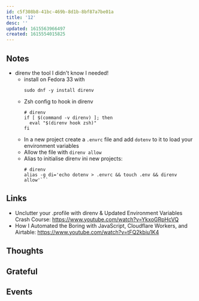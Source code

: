 ```yaml
---
id: c5f308b8-41bc-469b-8d1b-8bf87a7be01a
title: '12'
desc: ''
updated: 1615563966497
created: 1615554015825
---
```


## Notes

- direnv the tool I didn't know I needed!
  - install on Fedora 33 with
    ```
    sudo dnf -y install direnv
    ```
  - Zsh config to hook in direnv
    ```
    # direnv
    if [ $(command -v direnv) ]; then
      eval "$(direnv hook zsh)"
    fi
    ```
  - In a new project create a `.envrc` file and add `dotenv` to it to
    load your environment variables
  - Allow the file with `direnv allow`
  - Alias to initialise direnv ini new projects:
    ````
    # direnv
    alias -g di='echo dotenv > .envrc && touch .env && direnv allow'```
    ````

## Links

- Unclutter your .profile with direnv & Updated Environment Variables
  Crash Course: https://www.youtube.com/watch?v=YkxoGRpHcVQ
- How I Automated the Boring with JavaScript, Cloudflare Workers, and
  Airtable: https://www.youtube.com/watch?v=tFQ2kbiu1K4

## Thoughts

## Grateful

## Events
